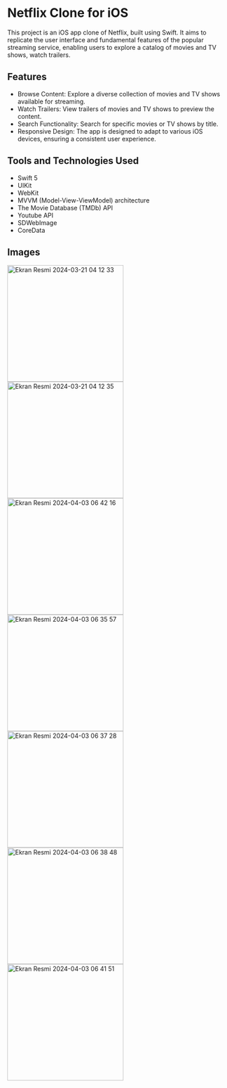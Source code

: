 # Netflix Clone for iOS

This project is an iOS app clone of Netflix, built using Swift. It aims to replicate the user interface and fundamental features of the popular streaming service, enabling users to explore a catalog of movies and TV shows, watch trailers.

## Features
- Browse Content: Explore a diverse collection of movies and TV shows available for streaming.
- Watch Trailers: View trailers of movies and TV shows to preview the content.
- Search Functionality: Search for specific movies or TV shows by title.
- Responsive Design: The app is designed to adapt to various iOS devices, ensuring a consistent user experience.

## Tools and Technologies Used

- Swift 5
- UIKit
- WebKit
- MVVM (Model-View-ViewModel) architecture
- The Movie Database (TMDb) API
- Youtube API
- SDWebImage
- CoreData

## Images

<img width="265" alt="Ekran Resmi 2024-03-21 04 12 33" src="https://github.com/erenoske/NetflixClone/assets/108978390/21500bf2-5542-47e9-9fa9-44300d9e7073">
<img width="265" alt="Ekran Resmi 2024-03-21 04 12 35" src="https://github.com/erenoske/NetflixClone/assets/108978390/f9cdbf77-1f31-4235-8cda-c7cb472725a1">
<img width="265" alt="Ekran Resmi 2024-04-03 06 42 16" src="https://github.com/erenoske/NetflixClone/assets/108978390/d9aac1cc-b22b-4941-b14f-e3f2f7e11b05">
<img width="265" alt="Ekran Resmi 2024-04-03 06 35 57" src="https://github.com/erenoske/NetflixClone/assets/108978390/2ebe0270-1009-46f4-9203-6b19c633ef19">
<img width="265" alt="Ekran Resmi 2024-04-03 06 37 28" src="https://github.com/erenoske/NetflixClone/assets/108978390/ef570002-ca12-4c7f-b08e-b7bc56fab14d">
<img width="265" alt="Ekran Resmi 2024-04-03 06 38 48" src="https://github.com/erenoske/NetflixClone/assets/108978390/1fe48f0c-691f-4fdc-83b2-dd7855823a87">
<img width="265" alt="Ekran Resmi 2024-04-03 06 41 51" src="https://github.com/erenoske/NetflixClone/assets/108978390/68c46188-1265-4f9b-bc80-94676a90a6cf">

